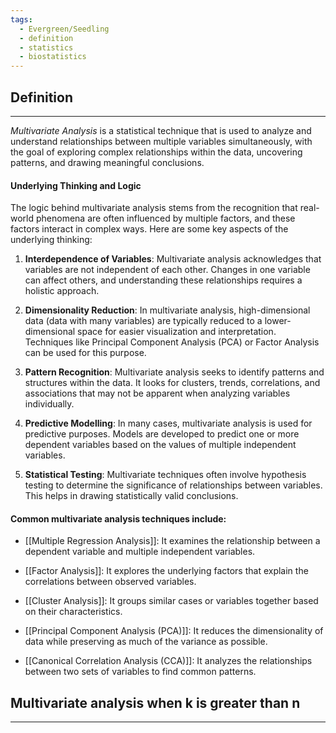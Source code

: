```yaml
---
tags:
  - Evergreen/Seedling
  - definition
  - statistics
  - biostatistics
---
```


## Definition
___
*Multivariate Analysis* is a statistical technique that is used to analyze and understand relationships between multiple variables simultaneously, with the goal of exploring complex relationships within the data, uncovering patterns, and drawing meaningful conclusions.

#### Underlying Thinking and Logic
The logic behind multivariate analysis stems from the recognition that real-world phenomena are often influenced by multiple factors, and these factors interact in complex ways. Here are some key aspects of the underlying thinking:
1. **Interdependence of Variables**: Multivariate analysis acknowledges that variables are not independent of each other. Changes in one variable can affect others, and understanding these relationships requires a holistic approach.

2. **Dimensionality Reduction**: In multivariate analysis, high-dimensional data (data with many variables) are typically reduced to a lower-dimensional space for easier visualization and interpretation. Techniques like Principal Component Analysis (PCA) or Factor Analysis can be used for this purpose.

3. **Pattern Recognition**: Multivariate analysis seeks to identify patterns and structures within the data. It looks for clusters, trends, correlations, and associations that may not be apparent when analyzing variables individually.

4. **Predictive Modelling**: In many cases, multivariate analysis is used for predictive purposes. Models are developed to predict one or more dependent variables based on the values of multiple independent variables.

5. **Statistical Testing**: Multivariate techniques often involve hypothesis testing to determine the significance of relationships between variables. This helps in drawing statistically valid conclusions.

#### Common multivariate analysis techniques include:

- [[Multiple Regression Analysis]]: It examines the relationship between a dependent variable and multiple independent variables.

- [[Factor Analysis]]: It explores the underlying factors that explain the correlations between observed variables.

- [[Cluster Analysis]]: It groups similar cases or variables together based on their characteristics.

- [[Principal Component Analysis (PCA)]]: It reduces the dimensionality of data while preserving as much of the variance as possible.
 
- [[Canonical Correlation Analysis (CCA)]]: It analyzes the relationships between two sets of variables to find common patterns.



## Multivariate analysis when k is greater than n
___
